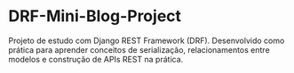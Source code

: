 # DRF-Mini-Blog-Project
Projeto de estudo com Django REST Framework (DRF). Desenvolvido como prática para aprender conceitos de serialização, relacionamentos entre modelos e construção de APIs REST na prática.
